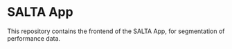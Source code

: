 # SALTA App

This repository contains the frontend of the SALTA App, for segmentation of performance data.